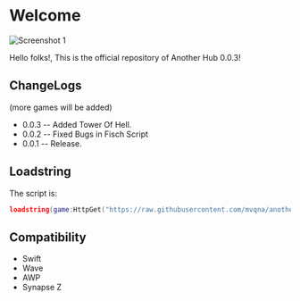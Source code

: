 # Welcome
![Screenshot 1](https://i.imgur.com/Cp8WqNT.png)

Hello folks!, This is the official repository of Another Hub 0.0.3!


## ChangeLogs
(more games will be added)
* 0.0.3 -- Added Tower Of Hell.
* 0.0.2 -- Fixed Bugs in Fisch Script
* 0.0.1 -- Release.

## Loadstring
The script is:
```lua
loadstring(game:HttpGet("https://raw.githubusercontent.com/mvqna/another-hub/refs/heads/main/script.lua", true))()
```
## Compatibility
* Swift
* Wave
* AWP
* Synapse Z


